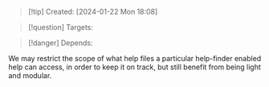 
>[!tip] Created: [2024-01-22 Mon 18:08]

>[!question] Targets: 

>[!danger] Depends: 

We may restrict the scope of what help files a particular help-finder enabled help can access, in order to keep it on track, but still benefit from being light and modular.